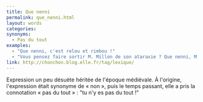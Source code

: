 ```yaml
---
title: Que nenni
permalink: que_nenni.html
layout: words
categories:
synonyms:
  - Pas du tout
examples:
  - "Que nenni, c'est relou et rimbou !"
  - "Vous pensez faire sortir M. Millon de son ataraxie ? Que nenni, M. Millon dans un état d'alacrité serait une contre-tautologie !"
link: http://chonchon.blog.elle.fr/tag/lexique/
---
```


Expression un peu désuète héritée de l'époque médiévale. À l'origine, l'expression était synonyme de « non », puis le temps passant, elle a pris la connotation « pas du tout » : "tu n'y es pas du tout !"

